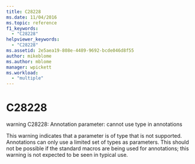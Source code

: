 ```yaml
---
title: C28228
ms.date: 11/04/2016
ms.topic: reference
f1_keywords:
  - "C28228"
helpviewer_keywords:
  - "C28228"
ms.assetid: 2e5aea19-808e-4489-9692-bcde046d8f55
author: mikeblome
ms.author: mblome
manager: wpickett
ms.workload:
  - "multiple"
---
```

# C28228
warning C28228: Annotation parameter: cannot use type in annotations

 This warning indicates that a parameter is of type that is not supported. Annotations can only use a limited set of types as parameters. This should not be possible if the standard macros are being used for annotations; this warning is not expected to be seen in typical use.